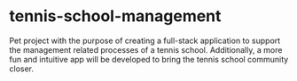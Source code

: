 # tennis-school-management
Pet project with the purpose of creating a full-stack application to support the management related processes of a tennis school. Additionally, a more fun and intuitive app will be developed to bring the tennis school community closer.
